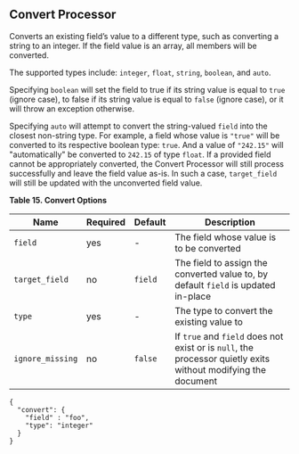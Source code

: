## Convert Processor

Converts an existing field’s value to a different type, such as converting a string to an integer. If the field value is an array, all members will be converted.

The supported types include: `integer`, `float`, `string`, `boolean`, and `auto`.

Specifying `boolean` will set the field to true if its string value is equal to `true` (ignore case), to false if its string value is equal to `false` (ignore case), or it will throw an exception otherwise.

Specifying `auto` will attempt to convert the string-valued `field` into the closest non-string type. For example, a field whose value is `"true"` will be converted to its respective boolean type: `true`. And a value of `"242.15"` will "automatically" be converted to `242.15` of type `float`. If a provided field cannot be appropriately converted, the Convert Processor will still process successfully and leave the field value as-is. In such a case, `target_field` will still be updated with the unconverted field value.

 **Table 15. Convert Options**

Name |  Required |  Default |  Description  
---|---|---|---  
`field`| yes| -| The field whose value is to be converted    
`target_field`| no| `field`| The field to assign the converted value to, by default `field` is updated in-place    
`type`| yes| -| The type to convert the existing value to    
`ignore_missing`| no| `false`| If `true` and `field` does not exist or is `null`, the processor quietly exits without modifying the document  
  
  

    
    
    {
      "convert": {
        "field" : "foo",
        "type": "integer"
      }
    }
